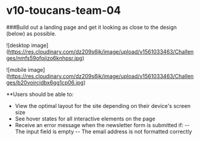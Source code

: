 # v10-toucans-team-04
###Build out a landing page and get it looking as close to the design (below) as possible.

![desktop image]
(https://res.cloudinary.com/dz209s6jk/image/upload/v1561033463/Challenges/nmfs59ofpjizo6knhpsr.jpg)

![mobile image]
(https://res.cloudinary.com/dz209s6jk/image/upload/v1561033463/Challenges/b20voircjdbx6gg1cp06.jpg)

**Users should be able to:

- View the optimal layout for the site depending on their device's screen size
- See hover states for all interactive elements on the page
- Receive an error message when the newsletter form is submitted if:
   -- The input field is empty
   -- The email address is not formatted correctly
